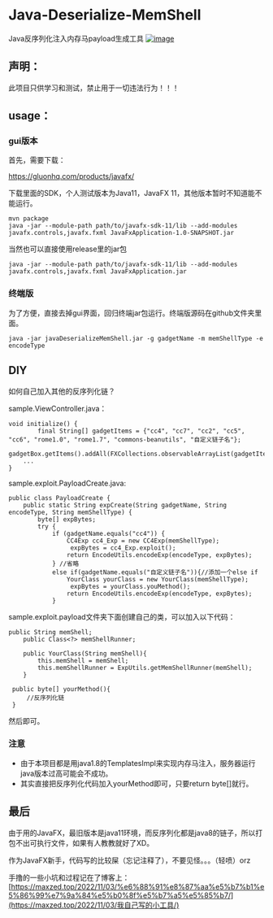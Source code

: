 # Java-Deserialize-MemShell

Java反序列化注入内存马payload生成工具 [![image](https://github.com/maxzed6/Java-Deserialize-MemShell/raw/main/jpg.png)](https://github.com/maxzed6/Java-Deserialize-MemShell/blob/main/jpg.png)

## 声明：

此项目只供学习和测试，禁止用于一切违法行为！！！

## usage：

### gui版本

首先，需要下载：

https://gluonhq.com/products/javafx/

下载里面的SDK，个人测试版本为Java11，JavaFX 11，其他版本暂时不知道能不能运行。

```
mvn package
java -jar --module-path path/to/javafx-sdk-11/lib --add-modules javafx.controls,javafx.fxml JavaFxApplication-1.0-SNAPSHOT.jar
```

当然也可以直接使用release里的jar包

```
java -jar --module-path path/to/javafx-sdk-11/lib --add-modules javafx.controls,javafx.fxml JavaFxApplication.jar
```

### 终端版

为了方便，直接去掉gui界面，回归终端jar包运行。终端版源码在github文件夹里面。

```
java -jar javaDeserializeMemShell.jar -g gadgetName -m memShellType -e encodeType
```

## DIY

如何自己加入其他的反序列化链？

sample.ViewController.java：

```
void initialize() {
        final String[] gadgetItems = {"cc4", "cc7", "cc2", "cc5", "cc6", "rome1.0", "rome1.7", "commons-beanutils", "自定义链子名"};
        gadgetBox.getItems().addAll(FXCollections.observableArrayList(gadgetItems));
    ...
}
```

sample.exploit.PayloadCreate.java:

```
public class PayloadCreate {
    public static String expCreate(String gadgetName, String encodeType, String memShellType) {
        byte[] expBytes;
        try {
            if (gadgetName.equals("cc4")) {
                CC4Exp cc4_Exp = new CC4Exp(memShellType);
                 expBytes = cc4_Exp.exploit();
                return EncodeUtils.encodeExp(encodeType, expBytes);
            } //省略
            else if(gadgetName.equals("自定义链子名")){//添加一个else if
                YourClass yourClass = new YourClass(memShellType);
                 expBytes = yourClass.youMethod();
                return EncodeUtils.encodeExp(encodeType, expBytes);
            }
```

sample.exploit.payload文件夹下面创建自己的类，可以加入以下代码：

```
public String memShell;
    public Class<?> memShellRunner;

    public YourClass(String memShell){
        this.memShell = memShell;
        this.memShellRunner = ExpUtils.getMemShellRunner(memShell);
    }

 public byte[] yourMethod(){
     //反序列化链
 }
```

然后即可。

### 注意

- 由于本项目都是用java1.8的TemplatesImpl来实现内存马注入，服务器运行java版本过高可能会不成功。
- 其实直接把反序列化代码加入yourMethod即可，只要return byte[]就行。

## 最后

由于用的JavaFX，最旧版本是java11环境，而反序列化都是java8的链子，所以打包不出可执行文件，如果有人教教就好了XD。

作为JavaFX新手，代码写的比较屎（忘记注释了），不要见怪。。。（轻喷）orz

手撸的一些小坑和过程记在了博客上：[https://maxzed.top/2022/11/03/%e6%88%91%e8%87%aa%e5%b7%b1%e5%86%99%e7%9a%84%e5%b0%8f%e5%b7%a5%e5%85%b7/](https://maxzed.top/2022/11/03/我自己写的小工具/)
